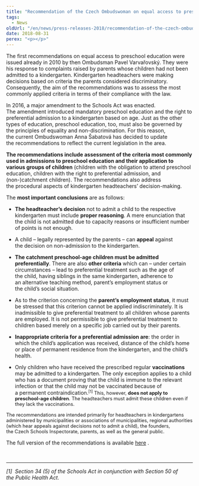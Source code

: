 ```yaml
---
title: "Recommendation of the Czech Ombudswoman on equal access to preschool education"
tags:
  - News
oldUrl: "/en/news/press-releases-2018/recommendation-of-the-czech-ombudswoman-on-equal-access-to-preschool-education/"
date: 2018-08-31
perex: "<p></p>"
---
```


<!-- imported from the old website -->

<p>The first recommendations on equal access to preschool education were issued already in 2010 by then Ombudsman Pavel Varvařovský. They were his response to complaints raised by parents whose children had not been admitted to a kindergarten. Kindergarten headteachers were making decisions based on criteria the parents considered discriminatory. Consequently, the aim of the recommendations was to assess the most commonly applied criteria in terms of their compliance with the law.</p> <p>In 2016, a major amendment to the Schools Act was enacted. The amendment introduced mandatory preschool education and the right to preferential admission to a kindergarten based on age. Just as the other types of education, preschool education, too, must also be governed by the principles of equality and non-discrimination. For this reason, the current Ombudswoman Anna Šabatová has decided to update the recommendations to reflect the current legislation in the area. </p> <p><b>The recommendations include assessment of the criteria most commonly used in admissions to preschool education and their application to various groups of children</b> (children with the obligation to attend preschool education, children with the right to preferential admission, and (non-)catchment children). The recommendations also address the procedural aspects of kindergarten headteachers’ decision-making. </p> <p>The <b>most important conclusions</b> are as follows:</p><p></p><ul><li><b>The headteacher’s decision</b> not to admit a child to the respective kindergarten must include <b>proper reasoning</b>. A mere enunciation that the child is not admitted due to capacity reasons or insufficient number of points is not enough.</li></ul><ul><li>A child – legally represented by the parents – can <b>appeal </b>against the decision on non-admission to the kindergarten.</li></ul><ul><li><b>The catchment preschool-age children must be admitted preferentially</b>. There are also <b>other criteria</b> which can – under certain circumstances &ndash; lead to preferential treatment such as the age of the child, having siblings in the same kindergarten, adherence to an alternative teaching method, parent’s employment status or the child’s social situation.</li></ul><ul><li>As to the criterion concerning the <b>parent’s employment status</b>, it must be stressed that this criterion cannot be applied indiscriminately. It is inadmissible to give preferential treatment to all children whose parents are employed. It is not permissible to give preferential treatment to children based merely on a specific job carried out by their parents.</li></ul><ul><li><b>Inappropriate criteria for a preferential admission are</b>: the order in which the child’s application was received, distance of the child’s home or place of permanent residence from the kindergarten, and the child’s health.</li></ul><ul><li>Only children who have received the prescribed regular <b>vaccinations </b>may be admitted to a kindergarten. The only exception applies to a child who has a document proving that the child is immune to the relevant infection or that the child may not be vaccinated because of a permanent contraindication.<span style="font-size: 12.8px;"><sup>[1]</sup> This, however, <b>does not apply to preschool-age children</b>. The headteachers must admit these children even if they lack the vaccinations.</span></li></ul><p><span style="font-size: 12.8px;">The recommendations are intended primarily for headteachers in kindergartens administered by municipalities or associations of municipalities, regional authorities (which hear appeals against decisions not to admit a child), the founders, the Czech Schools Inspectorate, parents, as well as the general public.</span></p> <p>The full version of the recommendations is available <a title="Opening in a new window" href="http://" class="_blank" target="_blank">here</a> <img alt="" src="https://www.ochrance.cz/typo3/ext/od_linkdesc/icons/external.gif" class="od_linkdesc_icon_external" />.</p> <br /> <hr /> <p><i>[1]  Section 34 (5) of the Schools Act in conjunction with Section 50 of the Public Health Act.</i></p>

